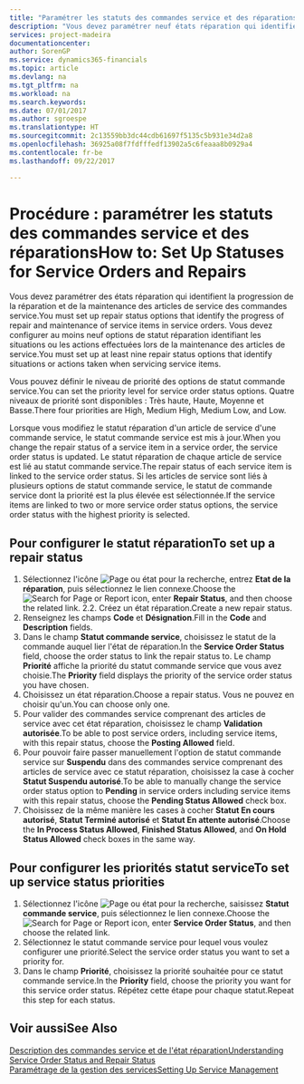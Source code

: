 ```yaml
---
title: "Paramétrer les statuts des commandes service et des réparations | Microsoft Docs"
description: "Vous devez paramétrer neuf états réparation qui identifient la progression de la réparation et de la maintenance des articles de service des commandes service."
services: project-madeira
documentationcenter: 
author: SorenGP
ms.service: dynamics365-financials
ms.topic: article
ms.devlang: na
ms.tgt_pltfrm: na
ms.workload: na
ms.search.keywords: 
ms.date: 07/01/2017
ms.author: sgroespe
ms.translationtype: HT
ms.sourcegitcommit: 2c13559bb3dc44cdb61697f5135c5b931e34d2a8
ms.openlocfilehash: 36925a08f7fdfffedf13902a5c6feaaa8b0929a4
ms.contentlocale: fr-be
ms.lasthandoff: 09/22/2017

---
```

# <a name="how-to-set-up-statuses-for-service-orders-and-repairs"></a><span data-ttu-id="897ef-103">Procédure : paramétrer les statuts des commandes service et des réparations</span><span class="sxs-lookup"><span data-stu-id="897ef-103">How to: Set Up Statuses for Service Orders and Repairs</span></span>
<span data-ttu-id="897ef-104">Vous devez paramétrer des états réparation qui identifient la progression de la réparation et de la maintenance des articles de service des commandes service.</span><span class="sxs-lookup"><span data-stu-id="897ef-104">You must set up repair status options that identify the progress of repair and maintenance of service items in service orders.</span></span> <span data-ttu-id="897ef-105">Vous devez configurer au moins neuf options de statut réparation identifiant les situations ou les actions effectuées lors de la maintenance des articles de service.</span><span class="sxs-lookup"><span data-stu-id="897ef-105">You must set up at least nine repair status options that identify situations or actions taken when servicing service items.</span></span>  

<span data-ttu-id="897ef-106">Vous pouvez définir le niveau de priorité des options de statut commande service.</span><span class="sxs-lookup"><span data-stu-id="897ef-106">You can set the priority level for service order status options.</span></span> <span data-ttu-id="897ef-107">Quatre niveaux de priorité sont disponibles : Très haute, Haute, Moyenne et Basse.</span><span class="sxs-lookup"><span data-stu-id="897ef-107">There four priorities are High, Medium High, Medium Low, and Low.</span></span>  
  
<span data-ttu-id="897ef-108">Lorsque vous modifiez le statut réparation d'un article de service d'une commande service, le statut commande service est mis à jour.</span><span class="sxs-lookup"><span data-stu-id="897ef-108">When you change the repair status of a service item in a service order, the service order status is updated.</span></span> <span data-ttu-id="897ef-109">Le statut réparation de chaque article de service est lié au statut commande service.</span><span class="sxs-lookup"><span data-stu-id="897ef-109">The repair status of each service item is linked to the service order status.</span></span> <span data-ttu-id="897ef-110">Si les articles de service sont liés à plusieurs options de statut commande service, le statut de commande service dont la priorité est la plus élevée est sélectionnée.</span><span class="sxs-lookup"><span data-stu-id="897ef-110">If the service items are linked to two or more service order status options, the service order status with the highest priority is selected.</span></span>  

## <a name="to-set-up-a-repair-status"></a><span data-ttu-id="897ef-111">Pour configurer le statut réparation</span><span class="sxs-lookup"><span data-stu-id="897ef-111">To set up a repair status</span></span>  
1. <span data-ttu-id="897ef-112">Sélectionnez l'icône ![Page ou état pour la recherche](media/ui-search/search_small.png "Page ou état pour la recherche"), entrez **Etat de la réparation**, puis sélectionnez le lien connexe.</span><span class="sxs-lookup"><span data-stu-id="897ef-112">Choose the ![Search for Page or Report](media/ui-search/search_small.png "Search for Page or Report icon") icon, enter **Repair Status**, and then choose the related link.</span></span> <span data-ttu-id="897ef-113">2.</span><span class="sxs-lookup"><span data-stu-id="897ef-113">2.</span></span> <span data-ttu-id="897ef-114">Créez un état réparation.</span><span class="sxs-lookup"><span data-stu-id="897ef-114">Create a new repair status.</span></span>  
3. <span data-ttu-id="897ef-115">Renseignez les champs **Code** et **Désignation**.</span><span class="sxs-lookup"><span data-stu-id="897ef-115">Fill in the **Code** and **Description** fields.</span></span>  
4. <span data-ttu-id="897ef-116">Dans le champ **Statut commande service**, choisissez le statut de la commande auquel lier l'état de réparation.</span><span class="sxs-lookup"><span data-stu-id="897ef-116">In the **Service Order Status** field, choose the order status to link the repair status to.</span></span> <span data-ttu-id="897ef-117">Le champ **Priorité** affiche la priorité du statut commande service que vous avez choisie.</span><span class="sxs-lookup"><span data-stu-id="897ef-117">The **Priority** field displays the priority of the service order status you have chosen.</span></span>  
5. <span data-ttu-id="897ef-118">Choisissez un état réparation.</span><span class="sxs-lookup"><span data-stu-id="897ef-118">Choose a repair status.</span></span> <span data-ttu-id="897ef-119">Vous ne pouvez en choisir qu'un.</span><span class="sxs-lookup"><span data-stu-id="897ef-119">You can choose only one.</span></span>  
6. <span data-ttu-id="897ef-120">Pour valider des commandes service comprenant des articles de service avec cet état réparation, choisissez le champ **Validation autorisée**.</span><span class="sxs-lookup"><span data-stu-id="897ef-120">To be able to post service orders, including service items, with this repair status, choose the **Posting Allowed** field.</span></span>  
7. <span data-ttu-id="897ef-121">Pour pouvoir faire passer manuellement l'option de statut commande service sur **Suspendu** dans des commandes service comprenant des articles de service avec ce statut réparation, choisissez la case à cocher **Statut Suspendu autorisé**.</span><span class="sxs-lookup"><span data-stu-id="897ef-121">To be able to manually change the service order status option to **Pending** in service orders including service items with this repair status, choose the **Pending Status Allowed** check box.</span></span>  
8. <span data-ttu-id="897ef-122">Choisissez de la même manière les cases à cocher **Statut En cours autorisé**, **Statut Terminé autorisé** et **Statut En attente autorisé**.</span><span class="sxs-lookup"><span data-stu-id="897ef-122">Choose the **In Process Status Allowed**, **Finished Status Allowed**, and **On Hold Status Allowed** check boxes in the same way.</span></span>
  
## <a name="to-set-up-service-status-priorities"></a><span data-ttu-id="897ef-123">Pour configurer les priorités statut service</span><span class="sxs-lookup"><span data-stu-id="897ef-123">To set up service status priorities</span></span>  
1. <span data-ttu-id="897ef-124">Sélectionnez l'icône ![Page ou état pour la recherche](media/ui-search/search_small.png "Page ou état pour la recherche"), saisissez **Statut commande service**, puis sélectionnez le lien connexe.</span><span class="sxs-lookup"><span data-stu-id="897ef-124">Choose the ![Search for Page or Report](media/ui-search/search_small.png "Search for Page or Report icon") icon, enter **Service Order Status**, and then choose the related link.</span></span>  
2. <span data-ttu-id="897ef-125">Sélectionnez le statut commande service pour lequel vous voulez configurer une priorité.</span><span class="sxs-lookup"><span data-stu-id="897ef-125">Select the service order status you want to set a priority for.</span></span>  
3. <span data-ttu-id="897ef-126">Dans le champ **Priorité**, choisissez la priorité souhaitée pour ce statut commande service.</span><span class="sxs-lookup"><span data-stu-id="897ef-126">In the **Priority** field, choose the priority you want for this service order status.</span></span> <span data-ttu-id="897ef-127">Répétez cette étape pour chaque statut.</span><span class="sxs-lookup"><span data-stu-id="897ef-127">Repeat this step for each status.</span></span>  
  
## <a name="see-also"></a><span data-ttu-id="897ef-128">Voir aussi</span><span class="sxs-lookup"><span data-stu-id="897ef-128">See Also</span></span>  
[<span data-ttu-id="897ef-129">Description des commandes service et de l'état réparation</span><span class="sxs-lookup"><span data-stu-id="897ef-129">Understanding Service Order Status and Repair Status</span></span>]()  
[<span data-ttu-id="897ef-130">Paramétrage de la gestion des services</span><span class="sxs-lookup"><span data-stu-id="897ef-130">Setting Up Service Management</span></span>](service-setup-service.md)  

